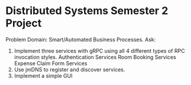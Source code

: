 # Distributed Systems Semester 2 Project

Problem Domain: Smart/Automated Business Processes.
Ask: 
1) Implement three services with gRPC using all 4 different types of RPC invocation styles.
  Authentication Services
  Room Booking Services
  Expense Claim Form Services
2) Use jmDNS to register and discover services.
3) Implement a simple GUI
